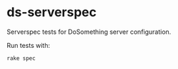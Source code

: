 ds-serverspec
=============

Serverspec tests for DoSomething server configuration.

Run tests with:

`rake spec`
